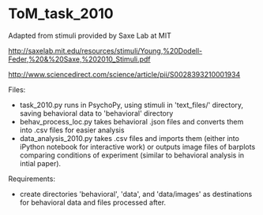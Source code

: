 # ToM_task_2010

Adapted from stimuli provided by Saxe Lab at MIT

http://saxelab.mit.edu/resources/stimuli/Young,%20Dodell-Feder,%20&%20Saxe,%202010_Stimuli.pdf

http://www.sciencedirect.com/science/article/pii/S0028393210001934

Files:

- task_2010.py runs in PsychoPy, using stimuli in 'text_files/' directory, saving behavioral data to 'behavioral' directory
- behav_process_loc.py takes behavioral .json files and converts them into .csv files for easier analysis
- data_analysis_2010.py takes .csv files and imports them (either into iPython notebook for interactive work) or outputs image files of barplots comparing conditions of experiment (similar to behavioral analysis in intial paper).

Requirements:

- create directories 'behavioral', 'data', and 'data/images' as destinations for behavioral data and files processed after.
